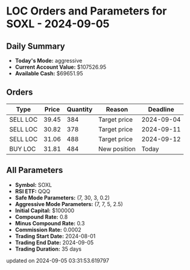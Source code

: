 # LOC Orders and Parameters for SOXL - 2024-09-05

## Daily Summary

- **Today's Mode:** aggressive
- **Current Account Value:** $107526.95
- **Available Cash:** $69651.95

## Orders

| Type | Price | Quantity | Reason | Deadline |
|------|-------|----------|--------|----------|
| SELL LOC | 39.45 | 384 | Target price | 2024-09-04 |
| SELL LOC | 30.82 | 378 | Target price | 2024-09-11 |
| SELL LOC | 31.06 | 488 | Target price | 2024-09-12 |
| BUY LOC | 31.81 | 484 | New position | Today |

## All Parameters

- **Symbol:** SOXL
- **RSI ETF:** QQQ
- **Safe Mode Parameters:** (7, 30, 3, 0.2)
- **Aggressive Mode Parameters:** (7, 7, 5, 2.5)
- **Initial Capital:** $100000
- **Compound Rate:** 0.8
- **Minus Compound Rate:** 0.3
- **Commission Rate:** 0.0002
- **Trading Start Date:** 2024-08-01
- **Trading End Date:** 2024-09-05
- **Trading Duration:** 35 days

updated on 2024-09-05 03:31:53.619797
